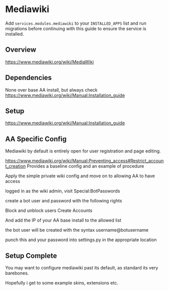 # Mediawiki

Add `services.modules.mediawiki` to your `INSTALLED_APPS` list and run migrations before continuing with this guide to ensure the service is installed.

## Overview
https://www.mediawiki.org/wiki/MediaWiki

## Dependencies
None over base AA install, but always check https://www.mediawiki.org/wiki/Manual:Installation_guide

## Setup

https://www.mediawiki.org/wiki/Manual:Installation_guide

## AA Specific Config

Mediawiki by default is entirely open for user registration and page editing.

https://www.mediawiki.org/wiki/Manual:Preventing_access#Restrict_account_creation Provides a baseline config and an example of procedure

Apply the simple private wiki config and move on to allowing AA to have access

logged in as the wiki admin, visit Special:BotPasswords

create a bot user and password with the following rights

Block and unblock users
Create Accounts

And add the IP of your AA base install to the allowed list

the bot user will be created with the syntax username@botusername

punch this and your password into settings.py in the appropriate location

## Setup Complete
You may want to configure mediawiki past its default, as standard its very barebones.

Hopefully i get to some example skins, extensions etc.